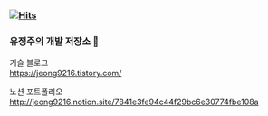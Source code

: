 ### [![Hits](https://hits.seeyoufarm.com/api/count/incr/badge.svg?url=https%3A%2F%2Fgithub.com%2Fjeongju9216&count_bg=%2379C83D&title_bg=%23555555&icon=apple.svg&icon_color=%23FFFFFF&title=hits&edge_flat=false)](https://hits.seeyoufarm.com) 

### 유정주의 개발 저장소 👋

기술 블로그  
https://jeong9216.tistory.com/

노션 포트폴리오
http://jeong9216.notion.site/7841e3fe94c44f29bc6e30774fbe108a
